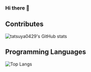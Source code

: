 ### Hi there 👋

<!--
**tatsuya0429/tatsuya0429** is a ✨ _special_ ✨ repository because its `README.md` (this file) appears on your GitHub profile.

Here are some ideas to get you started:

- 🔭 I’m currently working on ...
- 🌱 I’m currently learning ...
- 👯 I’m looking to collaborate on ...
- 🤔 I’m looking for help with ...
- 💬 Ask me about ...
- 📫 How to reach me: ...
- 😄 Pronouns: ...
- ⚡ Fun fact: ...
-->

## Contributes
![tatsuya0429's GitHub stats](https://github-readme-stats.vercel.app/api?username=tatsuya0429&count_private=true&show_icons=true)

## Programming Languages

![Top Langs](https://github-readme-stats.vercel.app/api/top-langs/?username=tatsuya0429&layout=compact&count_private=true&hide=html,css)
